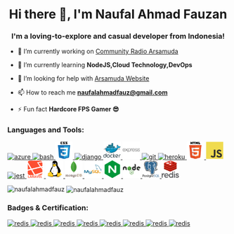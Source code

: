 <h1 align="center">Hi there 👋, I'm Naufal Ahmad Fauzan</h1>
<h3 align="center">I'm a loving-to-explore and casual developer from Indonesia!</h3>

- 🔭 I’m currently working on [Community Radio Arsamuda](https://github.com/naufalahmadfauz/Arsamuda)

- 🌱 I’m currently learning **NodeJS,Cloud Technology,DevOps**

- 🤝 I’m looking for help with [Arsamuda Website](https://github.com/naufalahmadfauz/Arsamuda)

- 📫 How to reach me **naufalahmadfauz@gmail.com**

- ⚡ Fun fact **Hardcore FPS Gamer 😎**


<h3 align="left">Languages and Tools:</h3>
<p align="left"> <a href="https://azure.microsoft.com/en-in/" target="_blank" rel="noreferrer"> <img src="https://www.vectorlogo.zone/logos/microsoft_azure/microsoft_azure-icon.svg" alt="azure" width="40" height="40"/> </a> <a href="https://www.gnu.org/software/bash/" target="_blank" rel="noreferrer"> <img src="https://www.vectorlogo.zone/logos/gnu_bash/gnu_bash-icon.svg" alt="bash" width="40" height="40"/> </a> <a href="https://www.w3schools.com/css/" target="_blank" rel="noreferrer"> <img src="https://raw.githubusercontent.com/devicons/devicon/master/icons/css3/css3-original-wordmark.svg" alt="css3" width="40" height="40"/> </a> <a href="https://www.djangoproject.com/" target="_blank" rel="noreferrer"> <img src="https://cdn.worldvectorlogo.com/logos/django.svg" alt="django" width="40" height="40"/> </a> <a href="https://www.docker.com/" target="_blank" rel="noreferrer"> <img src="https://raw.githubusercontent.com/devicons/devicon/master/icons/docker/docker-original-wordmark.svg" alt="docker" width="40" height="40"/> </a> <a href="https://expressjs.com" target="_blank" rel="noreferrer"> <img src="https://raw.githubusercontent.com/devicons/devicon/master/icons/express/express-original-wordmark.svg" alt="express" width="40" height="40"/> </a> <a href="https://git-scm.com/" target="_blank" rel="noreferrer"> <img src="https://www.vectorlogo.zone/logos/git-scm/git-scm-icon.svg" alt="git" width="40" height="40"/> </a> <a href="https://heroku.com" target="_blank" rel="noreferrer"> <img src="https://www.vectorlogo.zone/logos/heroku/heroku-icon.svg" alt="heroku" width="40" height="40"/> </a> <a href="https://www.w3.org/html/" target="_blank" rel="noreferrer"> <img src="https://raw.githubusercontent.com/devicons/devicon/master/icons/html5/html5-original-wordmark.svg" alt="html5" width="40" height="40"/> </a> <a href="https://developer.mozilla.org/en-US/docs/Web/JavaScript" target="_blank" rel="noreferrer"> <img src="https://raw.githubusercontent.com/devicons/devicon/master/icons/javascript/javascript-original.svg" alt="javascript" width="40" height="40"/> </a> <a href="https://jestjs.io" target="_blank" rel="noreferrer"> <img src="https://www.vectorlogo.zone/logos/jestjsio/jestjsio-icon.svg" alt="jest" width="40" height="40"/> </a> <a href="https://laravel.com/" target="_blank" rel="noreferrer"> <img src="https://raw.githubusercontent.com/devicons/devicon/master/icons/laravel/laravel-plain-wordmark.svg" alt="laravel" width="40" height="40"/> </a> <a href="https://www.linux.org/" target="_blank" rel="noreferrer"> <img src="https://raw.githubusercontent.com/devicons/devicon/master/icons/linux/linux-original.svg" alt="linux" width="40" height="40"/> </a> <a href="https://www.mongodb.com/" target="_blank" rel="noreferrer"> <img src="https://raw.githubusercontent.com/devicons/devicon/master/icons/mongodb/mongodb-original-wordmark.svg" alt="mongodb" width="40" height="40"/> </a> <a href="https://www.mysql.com/" target="_blank" rel="noreferrer"> <img src="https://raw.githubusercontent.com/devicons/devicon/master/icons/mysql/mysql-original-wordmark.svg" alt="mysql" width="40" height="40"/> </a> <a href="https://www.nginx.com" target="_blank" rel="noreferrer"> <img src="https://raw.githubusercontent.com/devicons/devicon/master/icons/nginx/nginx-original.svg" alt="nginx" width="40" height="40"/> </a> <a href="https://nodejs.org" target="_blank" rel="noreferrer"> <img src="https://raw.githubusercontent.com/devicons/devicon/master/icons/nodejs/nodejs-original-wordmark.svg" alt="nodejs" width="40" height="40"/> </a> <a href="https://www.postgresql.org" target="_blank" rel="noreferrer"> <img src="https://raw.githubusercontent.com/devicons/devicon/master/icons/postgresql/postgresql-original-wordmark.svg" alt="postgresql" width="40" height="40"/> </a> <a href="https://redis.io" target="_blank" rel="noreferrer"> <img src="https://raw.githubusercontent.com/devicons/devicon/master/icons/redis/redis-original-wordmark.svg" alt="redis" width="40" height="40"/> </a> </p>

<p><img align="left" src="https://github-readme-stats.vercel.app/api/top-langs?username=naufalahmadfauz&show_icons=true&locale=en&layout=compact" alt="naufalahmadfauz" /></p>


<p>&nbsp;<img align="center" src="https://github-readme-stats.vercel.app/api?username=naufalahmadfauz&show_icons=true&locale=en" alt="naufalahmadfauz" /></p>

<p>
<h3 align="left">Badges & Certification:</h3>
  <a href="https://www.credly.com/badges/91fd9990-dc47-4520-9806-08b2f1de313a/public_url" target="_blank" rel="noreferrer"> <img src="https://images.credly.com/images/be8fcaeb-c769-4858-b567-ffaaa73ce8cf/image.png" alt="redis" width="240" height="240"/> </a> 
  <a href="https://www.credly.com/badges/d9c6fcc3-f574-416c-a03b-cdb5c20d145d/public_url" target="_blank" rel="noreferrer"> <img src="https://images.credly.com/images/70eb1e3f-d4de-4377-a062-b20fb29594ea/azure-data-fundamentals-600x600.png" alt="redis" width="240" height="240"/> </a>
  <a href="https://www.credly.com/badges/74a7c8dd-c2f2-4d00-ad40-d47d1f0df623/public_url" target="_blank" rel="noreferrer"> <img src="https://images.credly.com/images/4136ced8-75d5-4afb-8677-40b6236e2672/azure-ai-fundamentals-600x600.png" alt="redis" width="240" height="240"/> </a>
  <a href="https://www.credly.com/badges/4fe158e7-7ad2-46ce-ac16-7821ac257360/public_url" target="_blank" rel="noreferrer"> <img src="https://images.credly.com/images/b2db4424-989e-4df9-ad19-1539d2743d74/image.png" alt="redis" width="240" height="240"/> </a>
  <a href="https://www.credly.com/badges/d0028107-1710-43c5-8925-436a633c5ef8/public_url" target="_blank" rel="noreferrer"> <img src="https://images.credly.com/images/70d71df5-f3dc-4380-9b9d-f22513a70417/CCNAITN__1_.png" alt="redis" width="240" height="240"/> </a>
  <a href="https://www.credly.com/badges/c23f9130-e5d3-4586-9a54-0763afd67b20/public_url" target="_blank" rel="noreferrer"> <img src="https://images.credly.com/images/f4ccdba9-dd65-4349-baad-8f05df116443/CCNASRWE__1_.png" alt="redis" width="240" height="240"/> </a>
  <a href="https://www.credly.com/badges/b2da87f9-aba1-4d22-8172-633193095e8d/public_url" target="_blank" rel="noreferrer"> <img src="https://images.credly.com/images/73e4a58b-a8ef-41a3-a7db-9183dd269882/image.png" alt="redis" width="240" height="240"/> </a>
  <a href="https://www.credly.com/badges/0f1a862d-73dc-4d84-a925-123e1670c607/public_url" target="_blank" rel="noreferrer"> <img src="https://images.credly.com/images/00634f82-b07f-4bbd-a6bb-53de397fc3a6/image.png" alt="redis" width="240" height="240"/> </a>
</p>
